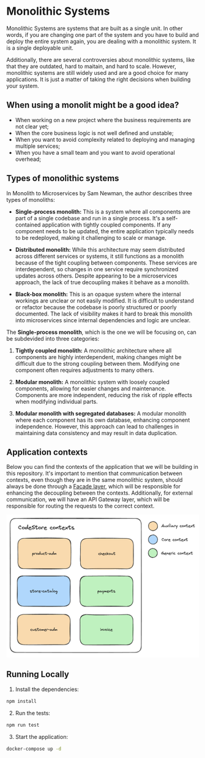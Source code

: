 # Monolithic Systems

Monolithic Systems are systems that are built as a single unit. In other words, if you are changing one part of the system and you have to build and deploy the entire system again, you are dealing with a monolithic system. It is a single deployable unit.

Additionally, there are several controversies about monolithic systems, like that they are outdated, hard to maitain, and hard to scale. However, monolithic systems are still widely used and are a good choice for many applications. It is just a matter of taking the right decisions when building your system.

## When using a monolit might be a good idea?

- When working on a new project where the business requirements are not clear yet;
- When the core business logic is not well defined and unstable;
- When you want to avoid complexity related to deploying and managing multiple services;
- When you have a small team and you want to avoid operational overhead;

## Types of monolithic systems

In Monolith to Microservices by Sam Newman, the author describes three types of monoliths:

- **Single-process monolith:** This is a system where all components are part of a single codebase and run in a single process. It's a self-contained application with tightly coupled components. If any component needs to be updated, the entire application typically needs to be redeployed, making it challenging to scale or manage.

- **Distributed monolith:** While this architecture may seem distributed across different services or systems, it still functions as a monolith because of the tight coupling between components. These services are interdependent, so changes in one service require synchronized updates across others. Despite appearing to be a microservices approach, the lack of true decoupling makes it behave as a monolith.

- **Black-box monolith:** This is an opaque system where the internal workings are unclear or not easily modified. It is difficult to understand or refactor because the codebase is poorly structured or poorly documented. The lack of visibility makes it hard to break this monolith into microservices since internal dependencies and logic are unclear.

The **Single-process monolith**, which is the one we will be focusing on, can be subdevided into three categories:

1. **Tightly coupled monolith:** A monolithic architecture where all components are highly interdependent, making changes might be difficult due to the strong coupling between them. Modifying one component often requires adjustments to many others.

2. **Modular monolith:** A monolithic system with loosely coupled components, allowing for easier changes and maintenance. Components are more independent, reducing the risk of ripple effects when modifying individual parts.

3. **Modular monolith with segregated databases:** A modular monolith where each component has its own database, enhancing component independence. However, this approach can lead to challenges in maintaining data consistency and may result in data duplication.

## Application contexts

Below you can find the contexts of the application that we will be building in this repository. It's important to mention that communication between contexts, even though they are in the same monolithic system, should always be done through a [Facade layer](https://refactoring.guru/design-patterns/facade), which will be responsible for enhancing the decoupling between the contexts. Additionally, for external communication, we will have an API Gateway layer, which will be responsible for routing the requests to the correct context.

![Application Contexts](./docs/images/contexts.png)

## Running Locally

1. Install the dependencies:

```bash
npm install
```

2. Run the tests:

```bash
npm run test
```

3. Start the application:

```bash
docker-compose up -d
```
